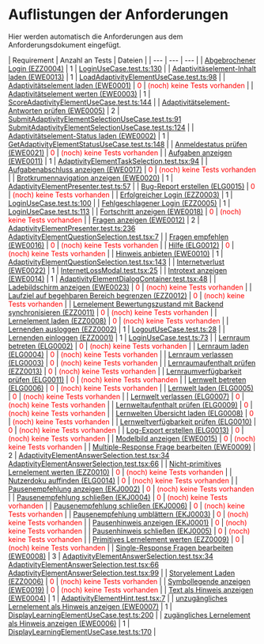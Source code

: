 # Auflistungen der Anforderungen

Hier werden automatisch die Anforderungen aus dem Anforderungsdokument eingefügt.

[//]: # (Script-Start)
| Requirement | Anzahl an Tests | Dateien |
| --- | --- | --- |
| [Abgebrochener Login (EZZ0004)](EZZ0004.md) | 1 | [LoginUseCase.test.ts:130](https://github.com/ProjektAdLer/2D_3D_AdLer/blob/main/src/Components/CoreTest/Application/UseCases/Login/LoginUseCase.test.ts#L130) |
| [Adaptivitäselement-Inhalt laden (EWE0013)](EWE0013.md) | 1 | [LoadAdaptivityElementUseCase.test.ts:98](https://github.com/ProjektAdLer/2D_3D_AdLer/blob/main/src/Components/CoreTest/Application/UseCases/Adaptivity/LoadAdaptivityElementUseCase/LoadAdaptivityElementUseCase.test.ts#L98) |
| [Adaptivitätselement laden (EWE0001)](EWE0001.md) | <span style="color: red;">0</span> | <span style="color: red;">(noch) keine Tests vorhanden</span> |
| [Adaptivitätselement werten (EWE0003)](EWE0003.md) | 1 | [ScoreAdaptivityElementUseCase.test.ts:144](https://github.com/ProjektAdLer/2D_3D_AdLer/blob/main/src/Components/CoreTest/Application/UseCases/Adaptivity/ScoreAdaptivityElementUseCase/ScoreAdaptivityElementUseCase.test.ts#L144) |
| [Adaptivitätselement-Antworten prüfen (EWE0005)](EWE0005.md) | 2 | [SubmitAdaptivityElementSelectionUseCase.test.ts:91](https://github.com/ProjektAdLer/2D_3D_AdLer/blob/main/src/Components/CoreTest/Application/UseCases/Adaptivity/SubmitAdaptivityElementSelectionUseCase/SubmitAdaptivityElementSelectionUseCase.test.ts#L91)<br/>[SubmitAdaptivityElementSelectionUseCase.test.ts:124](https://github.com/ProjektAdLer/2D_3D_AdLer/blob/main/src/Components/CoreTest/Application/UseCases/Adaptivity/SubmitAdaptivityElementSelectionUseCase/SubmitAdaptivityElementSelectionUseCase.test.ts#L124) |
| [Adaptivitätselement-Status laden (EWE0002)](EWE0002.md) | 1 | [GetAdaptivityElementStatusUseCase.test.ts:148](https://github.com/ProjektAdLer/2D_3D_AdLer/blob/main/src/Components/CoreTest/Application/UseCases/Adaptivity/GetAdaptivityElementStatusUseCase/GetAdaptivityElementStatusUseCase.test.ts#L148) |
| [Anmeldestatus prüfen (EWE0021)](EWE0021.md) | <span style="color: red;">0</span> | <span style="color: red;">(noch) keine Tests vorhanden</span> |
| [Aufgaben anzeigen (EWE0011)](EWE0011.md) | 1 | [AdaptivityElementTaskSelection.test.tsx:94](https://github.com/ProjektAdLer/2D_3D_AdLer/blob/main/src/Components/CoreTest/Presentation/Adaptivity/AdaptivityElement/UIComponents/AdaptivityElementTaskSelection.test.tsx#L94) |
| [Aufgabenabschluss anzeigen (EWE0017)](EWE0017.md) | <span style="color: red;">0</span> | <span style="color: red;">(noch) keine Tests vorhanden</span> |
| [Brotkrumennavigation anzeigen (EWE0020)](EWE0020.md) | 1 | [AdaptivityElementPresenter.test.ts:57](https://github.com/ProjektAdLer/2D_3D_AdLer/blob/main/src/Components/CoreTest/Presentation/Adaptivity/AdaptivityElement/AdaptivityElementPresenter.test.ts#L57) |
| [Bug-Report erstellen (ELG0015)](ELG0015.md) | <span style="color: red;">0</span> | <span style="color: red;">(noch) keine Tests vorhanden</span> |
| [Erfolgreicher Login (EZZ0003)](EZZ0003.md) | 1 | [LoginUseCase.test.ts:100](https://github.com/ProjektAdLer/2D_3D_AdLer/blob/main/src/Components/CoreTest/Application/UseCases/Login/LoginUseCase.test.ts#L100) |
| [Fehlgeschlagener Login (EZZ0005)](EZZ0005.md) | 1 | [LoginUseCase.test.ts:113](https://github.com/ProjektAdLer/2D_3D_AdLer/blob/main/src/Components/CoreTest/Application/UseCases/Login/LoginUseCase.test.ts#L113) |
| [Fortschritt anzeigen (EWE0018)](EWE0018.md) | <span style="color: red;">0</span> | <span style="color: red;">(noch) keine Tests vorhanden</span> |
| [Fragen anzeigen (EWE0012)](EWE0012.md) | 2 | [AdaptivityElementPresenter.test.ts:236](https://github.com/ProjektAdLer/2D_3D_AdLer/blob/main/src/Components/CoreTest/Presentation/Adaptivity/AdaptivityElement/AdaptivityElementPresenter.test.ts#L236)<br/>[AdaptivityElementQuestionSelection.test.tsx:7](https://github.com/ProjektAdLer/2D_3D_AdLer/blob/main/src/Components/CoreTest/Presentation/Adaptivity/AdaptivityElement/UIComponents/AdaptivityElementQuestionSelection.test.tsx#L7) |
| [Fragen empfehlen (EWE0016)](EWE0016.md) | <span style="color: red;">0</span> | <span style="color: red;">(noch) keine Tests vorhanden</span> |
| [Hilfe (ELG0012)](ELG0012.md) | <span style="color: red;">0</span> | <span style="color: red;">(noch) keine Tests vorhanden</span> |
| [Hinweis anbieten (EWE0010)](EWE0010.md) | 1 | [AdaptivityElementQuestionSelection.test.tsx:143](https://github.com/ProjektAdLer/2D_3D_AdLer/blob/main/src/Components/CoreTest/Presentation/Adaptivity/AdaptivityElement/UIComponents/AdaptivityElementQuestionSelection.test.tsx#L143) |
| [Internetverlust (EWE0022)](EWE0022.md) | 1 | [InternetLossModal.test.tsx:25](https://github.com/ProjektAdLer/2D_3D_AdLer/blob/main/src/Components/CoreTest/Presentation/React/GeneralComponents/InternetLossModal/InternetLossModal.test.tsx#L25) |
| [Introtext anzeigen (EWE0014)](EWE0014.md) | 1 | [AdaptivityElementDialogContainer.test.tsx:48](https://github.com/ProjektAdLer/2D_3D_AdLer/blob/main/src/Components/CoreTest/Presentation/Adaptivity/AdaptivityElement/UIComponents/AdaptivityElementDialogContainer.test.tsx#L48) |
| [Ladebildschirm anzeigen (EWE0023)](EWE0023.md) | <span style="color: red;">0</span> | <span style="color: red;">(noch) keine Tests vorhanden</span> |
| [Laufziel auf begehbaren Bereich begrenzen (EZZ0012)](EZZ0012.md) | <span style="color: red;">0</span> | <span style="color: red;">(noch) keine Tests vorhanden</span> |
| [Lernelement Bewertungszustand mit Backend synchronisieren (EZZ0011)](EZZ0011.md) | <span style="color: red;">0</span> | <span style="color: red;">(noch) keine Tests vorhanden</span> |
| [Lernelement laden (EZZ0008)](EZZ0008.md) | <span style="color: red;">0</span> | <span style="color: red;">(noch) keine Tests vorhanden</span> |
| [Lernenden ausloggen (EZZ0002)](EZZ0002.md) | 1 | [LogoutUseCase.test.ts:28](https://github.com/ProjektAdLer/2D_3D_AdLer/blob/main/src/Components/CoreTest/Application/UseCases/Logout/LogoutUseCase.test.ts#L28) |
| [Lernenden einloggen (EZZ0001)](EZZ0001.md) | 1 | [LoginUseCase.test.ts:73](https://github.com/ProjektAdLer/2D_3D_AdLer/blob/main/src/Components/CoreTest/Application/UseCases/Login/LoginUseCase.test.ts#L73) |
| [Lernraum betreten (ELG0002)](ELG0002.md) | <span style="color: red;">0</span> | <span style="color: red;">(noch) keine Tests vorhanden</span> |
| [Lernraum laden (ELG0004)](ELG0004.md) | <span style="color: red;">0</span> | <span style="color: red;">(noch) keine Tests vorhanden</span> |
| [Lernraum verlassen (ELG0003)](ELG0003.md) | <span style="color: red;">0</span> | <span style="color: red;">(noch) keine Tests vorhanden</span> |
| [Lernraumaufenthalt prüfen (EZZ0013)](EZZ0013.md) | <span style="color: red;">0</span> | <span style="color: red;">(noch) keine Tests vorhanden</span> |
| [Lernraumverfügbarkeit prüfen (ELG0011)](ELG0011.md) | <span style="color: red;">0</span> | <span style="color: red;">(noch) keine Tests vorhanden</span> |
| [Lernwelt betreten (ELG0006)](ELG0006.md) | <span style="color: red;">0</span> | <span style="color: red;">(noch) keine Tests vorhanden</span> |
| [Lernwelt laden (ELG0005)](ELG0005.md) | <span style="color: red;">0</span> | <span style="color: red;">(noch) keine Tests vorhanden</span> |
| [Lernwelt verlassen (ELG0007)](ELG0007.md) | <span style="color: red;">0</span> | <span style="color: red;">(noch) keine Tests vorhanden</span> |
| [Lernweltaufenthalt prüfen (ELG0009)](ELG0009.md) | <span style="color: red;">0</span> | <span style="color: red;">(noch) keine Tests vorhanden</span> |
| [Lernwelten Übersicht laden (ELG0008)](ELG0008.md) | <span style="color: red;">0</span> | <span style="color: red;">(noch) keine Tests vorhanden</span> |
| [Lernweltverfügbarkeit prüfen (ELG0010)](ELG0010.md) | <span style="color: red;">0</span> | <span style="color: red;">(noch) keine Tests vorhanden</span> |
| [Log-Export erstellen (ELG0013)](ELG0013.md) | <span style="color: red;">0</span> | <span style="color: red;">(noch) keine Tests vorhanden</span> |
| [Modelbild anzeigen (EWE0015)](EWE0015.md) | <span style="color: red;">0</span> | <span style="color: red;">(noch) keine Tests vorhanden</span> |
| [Multiple-Response Frage bearbeiten (EWE0009)](EWE0009.md) | 2 | [AdaptivityElementAnswerSelection.test.tsx:34](https://github.com/ProjektAdLer/2D_3D_AdLer/blob/main/src/Components/CoreTest/Presentation/Adaptivity/AdaptivityElement/UIComponents/AdaptivityElementAnswerSelection.test.tsx#L34)<br/>[AdaptivityElementAnswerSelection.test.tsx:66](https://github.com/ProjektAdLer/2D_3D_AdLer/blob/main/src/Components/CoreTest/Presentation/Adaptivity/AdaptivityElement/UIComponents/AdaptivityElementAnswerSelection.test.tsx#L66) |
| [Nicht-primitives Lernelement werten (EZZ0010)](EZZ0010.md) | <span style="color: red;">0</span> | <span style="color: red;">(noch) keine Tests vorhanden</span> |
| [Nutzerdoku auffinden (ELG0014)](ELG0014.md) | <span style="color: red;">0</span> | <span style="color: red;">(noch) keine Tests vorhanden</span> |
| [Pausenempfehlung anzeigen  (EKJ0002)](EKJ0002.md) | <span style="color: red;">0</span> | <span style="color: red;">(noch) keine Tests vorhanden</span> |
| [Pausenempfehlung schließen (EKJ0004)](EKJ0004.md) | <span style="color: red;">0</span> | <span style="color: red;">(noch) keine Tests vorhanden</span> |
| [Pausenempfehlung schließen (EKJ0006)](EKJ0006.md) | <span style="color: red;">0</span> | <span style="color: red;">(noch) keine Tests vorhanden</span> |
| [Pausenempfehlung umblättern (EKJ0003)](EKJ0003.md) | <span style="color: red;">0</span> | <span style="color: red;">(noch) keine Tests vorhanden</span> |
| [Pausenhinweis anzeigen (EKJ0001)](EKJ0001.md) | <span style="color: red;">0</span> | <span style="color: red;">(noch) keine Tests vorhanden</span> |
| [Pausenhinweis schließen (EKJ0005)](EKJ0005.md) | <span style="color: red;">0</span> | <span style="color: red;">(noch) keine Tests vorhanden</span> |
| [Primitives Lernelement werten (EZZ0009)](EZZ0009.md) | <span style="color: red;">0</span> | <span style="color: red;">(noch) keine Tests vorhanden</span> |
| [Single-Response Fragen bearbeiten (EWE0008)](EWE0008.md) | 3 | [AdaptivityElementAnswerSelection.test.tsx:34](https://github.com/ProjektAdLer/2D_3D_AdLer/blob/main/src/Components/CoreTest/Presentation/Adaptivity/AdaptivityElement/UIComponents/AdaptivityElementAnswerSelection.test.tsx#L34)<br/>[AdaptivityElementAnswerSelection.test.tsx:66](https://github.com/ProjektAdLer/2D_3D_AdLer/blob/main/src/Components/CoreTest/Presentation/Adaptivity/AdaptivityElement/UIComponents/AdaptivityElementAnswerSelection.test.tsx#L66)<br/>[AdaptivityElementAnswerSelection.test.tsx:99](https://github.com/ProjektAdLer/2D_3D_AdLer/blob/main/src/Components/CoreTest/Presentation/Adaptivity/AdaptivityElement/UIComponents/AdaptivityElementAnswerSelection.test.tsx#L99) |
| [Storyelement Laden (EZZ0006)](EZZ0006.md) | <span style="color: red;">0</span> | <span style="color: red;">(noch) keine Tests vorhanden</span> |
| [Symbollegende anzeigen (EWE0019)](EWE0019.md) | <span style="color: red;">0</span> | <span style="color: red;">(noch) keine Tests vorhanden</span> |
| [Text als Hinweis anzeigen (EWE0004)](EWE0004.md) | 1 | [AdaptivityElementHint.test.tsx:7](https://github.com/ProjektAdLer/2D_3D_AdLer/blob/main/src/Components/CoreTest/Presentation/Adaptivity/AdaptivityElement/UIComponents/AdaptivityElementHint.test.tsx#L7) |
| [unzugängliches Lernelement als Hinweis anzeigen (EWE0007)](EWE0007.md) | 1 | [DisplayLearningElementUseCase.test.ts:200](https://github.com/ProjektAdLer/2D_3D_AdLer/blob/main/src/Components/CoreTest/Application/UseCases/Adaptivity/DisplayLearningElementUseCase/DisplayLearningElementUseCase.test.ts#L200) |
| [zugängliches Lernelement als Hinweis anzeigen (EWE0006)](EWE0006.md) | 1 | [DisplayLearningElementUseCase.test.ts:170](https://github.com/ProjektAdLer/2D_3D_AdLer/blob/main/src/Components/CoreTest/Application/UseCases/Adaptivity/DisplayLearningElementUseCase/DisplayLearningElementUseCase.test.ts#L170) |